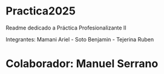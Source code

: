 # Practica2025
Readme dedicado a Práctica Profesionalizante II

Integrantes: Mamani Ariel - Soto Benjamin - Tejerina Ruben
# Colaborador: Manuel Serrano
